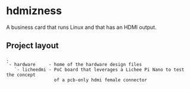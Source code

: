 # hdmizness

A business card that runs Linux and that has an HDMI output.

## Project layout

```
.
`- hardware     - home of the hardware design files
   `- licheedmi - PoC board that leverages a Lichee Pi Nano to test the concept
                  of a pcb-only hdmi female connector
```
